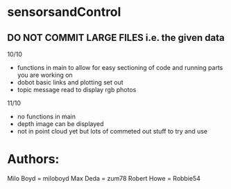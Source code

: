 # sensorsandControl

## DO NOT COMMIT LARGE FILES i.e. the given data 

10/10 
- functions in main to allow for easy sectioning of code and running parts you are working on 
- dobot basic links and plotting set out
- topic message read to display rgb photos

11/10 
- no functions in main
- depth image can be displayed
- not in point cloud yet but lots of commeted out stuff to try and use

# Authors: 

Milo Boyd = miloboyd
Max Deda = zum78
Robert Howe = Robbie54

